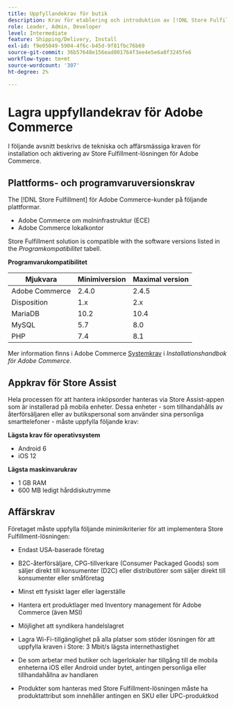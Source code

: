 ```yaml
---
title: Uppfyllandekrav för butik
description: Krav för etablering och introduktion av [!DNL Store Fulfillment solution].
role: Leader, Admin, Developer
level: Intermediate
feature: Shipping/Delivery, Install
exl-id: f9e05049-5904-4f6c-b45d-9f81fbc76b69
source-git-commit: 36b57648e156ead801764f3ee4e5e6a0f3245fe6
workflow-type: tm+mt
source-wordcount: '307'
ht-degree: 2%

---
```


# Lagra uppfyllandekrav för Adobe Commerce

I följande avsnitt beskrivs de tekniska och affärsmässiga kraven för installation och aktivering av Store Fulfillment-lösningen för Adobe Commerce.

## Plattforms- och programvaruversionskrav

The [!DNL Store Fulfillment] för Adobe Commerce-kunder på följande plattformar.

- Adobe Commerce om molninfrastruktur (ECE)
- Adobe Commerce lokalkontor

Store Fulfillment solution is compatible with the software versions listed in the *Programkompatibilitet* tabell.

**Programvarukompatibilitet**

| **Mjukvara** | **Minimiversion** | **Maximal version** |
|----------------|---------------------|---------------------|
| Adobe Commerce | 2.4.0 | 2.4.5 |
| Disposition | 1.x | 2.x |
| MariaDB | 10.2 | 10.4 |
| MySQL | 5.7 | 8.0 |
| PHP | 7.4 | 8.1 |

Mer information finns i Adobe Commerce [Systemkrav](https://experienceleague.adobe.com/docs/commerce-operations/installation-guide/system-requirements.html) i *Installationshandbok för Adobe Commerce*.

## Appkrav för Store Assist

Hela processen för att hantera inköpsorder hanteras via Store Assist-appen som är installerad på mobila enheter. Dessa enheter - som tillhandahålls av återförsäljaren eller av butikspersonal som använder sina personliga smarttelefoner - måste uppfylla följande krav:

**Lägsta krav för operativsystem**

- Android 6
- iOS 12

**Lägsta maskinvarukrav**

- 1 GB RAM
- 600 MB ledigt hårddiskutrymme

## Affärskrav

Företaget måste uppfylla följande minimikriterier för att implementera Store Fulfillment-lösningen:

- Endast USA-baserade företag

- B2C-återförsäljare, CPG-tillverkare (Consumer Packaged Goods) som säljer direkt till konsumenter (D2C) eller distributörer som säljer direkt till konsumenter eller småföretag

- Minst ett fysiskt lager eller lagerställe

- Hantera ert produktlager med Inventory management för Adobe Commerce (även MSI)

- Möjlighet att syndikera handelslagret

- Lagra Wi-Fi-tillgänglighet på alla platser som stöder lösningen för att uppfylla kraven i Store: 3 Mbit/s lägsta internethastighet

- De som arbetar med butiker och lagerlokaler har tillgång till de mobila enheterna iOS eller Android under bytet, antingen personliga eller tillhandahållna av handlaren

- Produkter som hanteras med Store Fulfillment-lösningen måste ha produktattribut som innehåller antingen en SKU eller UPC-produktkod
